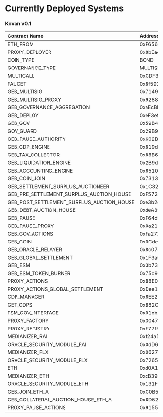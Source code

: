 # Currently Deployed Systems

### Kovan v0.1

| Contract Name | Address |
| :--- | :--- |
| ETH\_FROM | 0xF6567201430b8823bF0ED3B7A2953D557270db7e |
| PROXY\_DEPLOYER | 0x8bEae1d51AF59173AA052823f5107Ce1EeC8d777 |
| COIN\_TYPE | BOND |
| GOVERNANCE\_TYPE | MULTISIG |
| MULTICALL | 0xCDF3A8953589bEff8Cde3cE72355a31172dBb7fc |
| FAUCET | 0x8f591061a88a62800427e16d4E4C1FC63F6AdA4E |
| GEB\_MULTISIG | 0x71492EAC059D7EA25Fd741579668f2eA9c97c474 |
| GEB\_MULTISIG\_PROXY | 0x9288fed52B952eFb94a7920295909196be6E9b4e |
| GEB\_GOVERNANCE\_AGGREGATION | 0xaEcBDcC09070579cfFF5735Ba741c79Bb7257F85 |
| GEB\_DEPLOY | 0xeF3efcdeAAEAb7F71d1aadDd38E52efFF9841d25 |
| GEB\_GOV | 0x59B44a1854B154964bE3361Ab9ADcdF775e74d7F |
| GOV\_GUARD | 0x29B95C5a5EdC01CF3cb6D31d6a43cf392aeA56a5 |
| GEB\_PAUSE\_AUTHORITY | 0x602B5D02AE73Ec5E68a9E36A744B2b5d8160A518 |
| GEB\_CDP\_ENGINE | 0x819d202Cea37d6D16bA858B70747b121C4A2e8bB |
| GEB\_TAX\_COLLECTOR | 0x88B6513E88E61ebE4948B4CaA824860B523c7D98 |
| GEB\_LIQUIDATION\_ENGINE | 0x2B9dB28f5756D33A04f482dDF3eab35b029bb612 |
| GEB\_ACCOUNTING\_ENGINE | 0x65108CaC05EA00F9b8E9ad2C3A86B135D8a9A9F3 |
| GEB\_COIN\_JOIN | 0x731354D6f8f788EB4009aAB879143f8de4139F0a |
| GEB\_SETTLEMENT\_SURPLUS\_AUCTIONEER | 0x1C32AcC58F0B4Deb1E738Af947E70379cE86073e |
| GEB\_PRE\_SETTLEMENT\_SURPLUS\_AUCTION\_HOUSE | 0xF5729AC2Eab7a23a0B03E51051444687aE5b64E0 |
| GEB\_POST\_SETTLEMENT\_SURPLUS\_AUCTION\_HOUSE | 0xe3b2ed737EB25EAe6E7f0edF9e69ADa9f0b50B4c |
| GEB\_DEBT\_AUCTION\_HOUSE | 0xdeA36c5fAE724Ea0aEB52644a348B8ACc476592C |
| GEB\_PAUSE | 0xF64d92A1bE0D591cC832E67cc6F9d2082eEBb54F |
| GEB\_PAUSE\_PROXY | 0x0a2166Dc4B2264B5E33347Cf0C40B416fad8C286 |
| GEB\_GOV\_ACTIONS | 0xFa2729F3E654321e0aDC51865896F19E94D89f18 |
| GEB\_COIN | 0x0Cdc4f79C230fff9b9042aa83121b09759FE8176 |
| GEB\_ORACLE\_RELAYER | 0x8c074E3f815D8C604855C70352A0aAC51fCB70bB |
| GEB\_GLOBAL\_SETTLEMENT | 0x1F3a6C7987138E7d1e94720BBCe03e0fD71f083D |
| GEB\_ESM | 0x3b73DCAe5003A0C7b86e0a35D3e93d981059530E |
| GEB\_ESM\_TOKEN\_BURNER | 0x75c9982991BB5416d3ad6F69164FD277860a2a01 |
| PROXY\_ACTIONS | 0xB8E0aDf26c3D9A25bf4Ab8b84f8607587670E81c |
| PROXY\_ACTIONS\_GLOBAL\_SETTLEMENT | 0xDee19384c83F4e2A193aa045cb5291E4EEd9De83 |
| CDP\_MANAGER | 0x6EE2f3B475a98d4Eed47e5e9Fda66715F2960140 |
| GET\_CDPS | 0xB82C1FaDC5102A6DCee4bB726b4dd93BD89C68A3 |
| FSM\_GOV\_INTERFACE | 0x91cb2Bcf17D6fDb6C5DD994DD92a5CAB47E47b5c |
| PROXY\_FACTORY | 0x3047BC3855A76b37107f71EbB38C92B73808F293 |
| PROXY\_REGISTRY | 0xF77fF22a68a45c0A851683dF5dC48F0A401C39D2 |
| MEDIANIZER\_RAI | 0xf24a5764646c810E713160540604e5c89aDBe378 |
| ORACLE\_SECURITY\_MODULE\_RAI | 0x0dD6E744767BCc4460611C3d9619da440a1d93bB |
| MEDIANIZER\_FLX | 0x062703F4cCb535572e628411906eF502C4720B43 |
| ORACLE\_SECURITY\_MODULE\_FLX | 0x72654428Ed25192ff64441844E1C0377BB99a060 |
| ETH | 0xd0A1E359811322d97991E03f863a0C30C2cF029C |
| MEDIANIZER\_ETH | 0xcB390DAa70a5389856C21D696D468491EbcCdC0c |
| ORACLE\_SECURITY\_MODULE\_ETH | 0x131F234858052cc155ab4444b08b600f5C7260E3 |
| GEB\_JOIN\_ETH\_A | 0xC0B5645655F46E45896B2aCE81d97AaaC912592A |
| GEB\_COLLATERAL\_AUCTION\_HOUSE\_ETH\_A | 0x6D5267de18014352Cb9Bc58a340e4c3Ae3A03c07 |
| PROXY\_PAUSE\_ACTIONS | 0x915525fdb9AA1B02Cf203B58FEc49E5cbB632cF0 |

